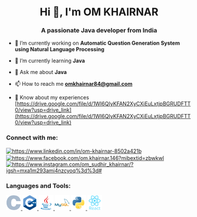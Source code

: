 <h1 align="center">Hi 👋, I'm OM KHAIRNAR</h1>
<h3 align="center">A passionate Java developer from India</h3>

- 🔭 I’m currently working on **Automatic Question Generation System using Natural Language Processing**

- 🌱 I’m currently learning **Java**

- 💬 Ask me about **Java**

- 📫 How to reach me **omkhairnar84@gmail.com**

- 📄 Know about my experiences [https://drive.google.com/file/d/1WI6QIyKFAN2XyCXiEuLxtjpBGRUDFTT0/view?usp=drive_link](https://drive.google.com/file/d/1WI6QIyKFAN2XyCXiEuLxtjpBGRUDFTT0/view?usp=drive_link)

<h3 align="left">Connect with me:</h3>
<p align="left">
<a href="https://linkedin.com/in/https://www.linkedin.com/in/om-khairnar-8502a421b" target="blank"><img align="center" src="https://raw.githubusercontent.com/rahuldkjain/github-profile-readme-generator/master/src/images/icons/Social/linked-in-alt.svg" alt="https://www.linkedin.com/in/om-khairnar-8502a421b" height="30" width="40" /></a>
<a href="https://fb.com/https://www.facebook.com/om.khairnar.146?mibextid=zbwkwl" target="blank"><img align="center" src="https://raw.githubusercontent.com/rahuldkjain/github-profile-readme-generator/master/src/images/icons/Social/facebook.svg" alt="https://www.facebook.com/om.khairnar.146?mibextid=zbwkwl" height="30" width="40" /></a>
<a href="https://instagram.com/https://www.instagram.com/om_sudhir_khairnar/?igsh=mxa1m293ami4nzcyoq%3d%3d#" target="blank"><img align="center" src="https://raw.githubusercontent.com/rahuldkjain/github-profile-readme-generator/master/src/images/icons/Social/instagram.svg" alt="https://www.instagram.com/om_sudhir_khairnar/?igsh=mxa1m293ami4nzcyoq%3d%3d#" height="30" width="40" /></a>
</p>

<h3 align="left">Languages and Tools:</h3>
<p align="left"> <a href="https://www.cprogramming.com/" target="_blank" rel="noreferrer"> <img src="https://raw.githubusercontent.com/devicons/devicon/master/icons/c/c-original.svg" alt="c" width="40" height="40"/> </a> <a href="https://www.w3schools.com/cpp/" target="_blank" rel="noreferrer"> <img src="https://raw.githubusercontent.com/devicons/devicon/master/icons/cplusplus/cplusplus-original.svg" alt="cplusplus" width="40" height="40"/> </a> <a href="https://www.java.com" target="_blank" rel="noreferrer"> <img src="https://raw.githubusercontent.com/devicons/devicon/master/icons/java/java-original.svg" alt="java" width="40" height="40"/> </a> <a href="https://www.mysql.com/" target="_blank" rel="noreferrer"> <img src="https://raw.githubusercontent.com/devicons/devicon/master/icons/mysql/mysql-original-wordmark.svg" alt="mysql" width="40" height="40"/> </a> <a href="https://www.python.org" target="_blank" rel="noreferrer"> <img src="https://raw.githubusercontent.com/devicons/devicon/master/icons/python/python-original.svg" alt="python" width="40" height="40"/> </a> <a href="https://reactjs.org/" target="_blank" rel="noreferrer"> <img src="https://raw.githubusercontent.com/devicons/devicon/master/icons/react/react-original-wordmark.svg" alt="react" width="40" height="40"/> </a> </p>
